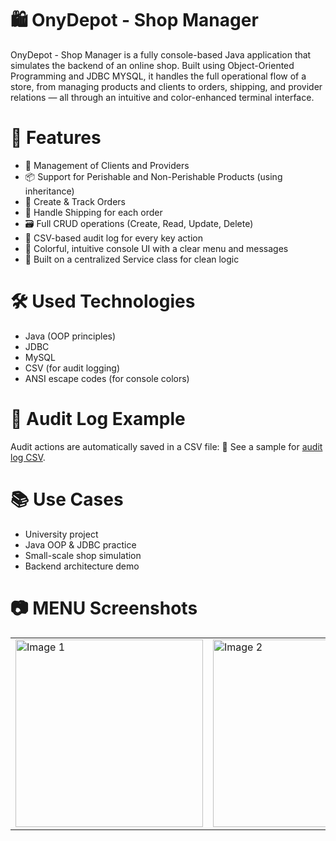 # 🛍️ OnyDepot - Shop Manager
OnyDepot - Shop Manager is a fully console-based Java application that simulates the backend of an online shop. Built using Object-Oriented Programming and JDBC MYSQL, it handles the full operational flow of a store, from managing products and clients to orders, shipping, and provider relations — all through an intuitive and color-enhanced terminal interface.

# 📌 Features
- 🧍 Management of Clients and Providers
- 📦 Support for Perishable and Non-Perishable Products (using inheritance)
- 🛒 Create & Track Orders
- 🚚 Handle Shipping for each order
- 🗃️ Full CRUD operations (Create, Read, Update, Delete)
- 🧾 CSV-based audit log for every key action
- 🎨 Colorful, intuitive console UI with a clear menu and messages
- 🔧 Built on a centralized Service class for clean logic

# 🛠️ Used Technologies
- Java (OOP principles)
- JDBC
- MySQL 
- CSV (for audit logging)
- ANSI escape codes (for console colors)

# 🧾 Audit Log Example
Audit actions are automatically saved in a CSV file: 🧾 See a sample for [audit log CSV](./src/audit.csv).

# 📚 Use Cases
- University project
- Java OOP & JDBC practice
- Small-scale shop simulation
- Backend architecture demo

# 📷 MENU Screenshots
<table>
  <tr>
    <td><img src="https://github.com/user-attachments/assets/f0a26d97-5d98-464f-bdac-2e4a558cc589" alt="Image 1" width="300"/></td>
    <td><img src="https://github.com/user-attachments/assets/27f219ca-a012-4df9-a0da-60c92b660712" alt="Image 2" width="300"/></td>
    <td><img src="https://github.com/user-attachments/assets/040b2838-ee3a-4141-a725-4bba7a22cf95" alt="Image 3" width="300"/></td>
  </tr>
</table>



